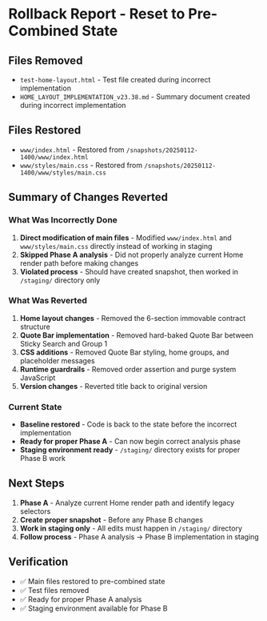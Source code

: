 # Rollback Report - Reset to Pre-Combined State

## Files Removed
- `test-home-layout.html` - Test file created during incorrect implementation
- `HOME_LAYOUT_IMPLEMENTATION_v23.38.md` - Summary document created during incorrect implementation

## Files Restored
- `www/index.html` - Restored from `/snapshots/20250112-1400/www/index.html`
- `www/styles/main.css` - Restored from `/snapshots/20250112-1400/www/styles/main.css`

## Summary of Changes Reverted

### What Was Incorrectly Done
1. **Direct modification of main files** - Modified `www/index.html` and `www/styles/main.css` directly instead of working in staging
2. **Skipped Phase A analysis** - Did not properly analyze current Home render path before making changes
3. **Violated process** - Should have created snapshot, then worked in `/staging/` directory only

### What Was Reverted
1. **Home layout changes** - Removed the 6-section immovable contract structure
2. **Quote Bar implementation** - Removed hard-baked Quote Bar between Sticky Search and Group 1
3. **CSS additions** - Removed Quote Bar styling, home groups, and placeholder messages
4. **Runtime guardrails** - Removed order assertion and purge system JavaScript
5. **Version changes** - Reverted title back to original version

### Current State
- **Baseline restored** - Code is back to the state before the incorrect implementation
- **Ready for proper Phase A** - Can now begin correct analysis phase
- **Staging environment ready** - `/staging/` directory exists for proper Phase B work

## Next Steps
1. **Phase A** - Analyze current Home render path and identify legacy selectors
2. **Create proper snapshot** - Before any Phase B changes
3. **Work in staging only** - All edits must happen in `/staging/` directory
4. **Follow process** - Phase A analysis → Phase B implementation in staging

## Verification
- ✅ Main files restored to pre-combined state
- ✅ Test files removed
- ✅ Ready for proper Phase A analysis
- ✅ Staging environment available for Phase B




